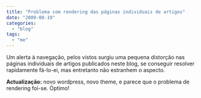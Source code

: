 ```yaml
---
title: "Problema com rendering das páginas individuais de artigos"
date: "2009-08-19"
categories: 
  - "blog"
tags: 
  - "me"
---
```


Um alerta à navegação, pelos vistos surgiu uma pequena distorção nas páginas individuais de artigos publicados neste blog, se conseguir resolver rapidamente fá-lo-ei, mas entretanto não estranhem o aspecto.

**Actualização:** novo wordpress, novo theme, e parece que o problema de rendering foi-se. Óptimo!
